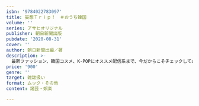 ```yaml
---
isbn: '9784022783097'
title: 妄想Ｔｒｉｐ！　＃おうち韓国
volume: ''
series: アサヒオリジナル
publisher: 朝日新聞出版
pubdate: '2020-08-31'
cover: ''
author: 朝日新聞出編／著
description: >-
  最新ファッション、韓国コスメ、K-POPにオススメ配信系まで、今だからこそチェックしておきたいまるごとおうちでかなえる韓国まとめ。日韓の人気インスタグラマーやYouTuberのアイデア盛りだくさんでお届け！
price: '900'
genre: ''
target: 雑誌扱い
format: ムック・その他
content: 諸芸・娯楽

---
```

